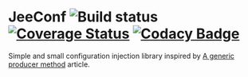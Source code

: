 JeeConf ![Build status](https://travis-ci.org/erlioniel/jeeconf.svg?branch=master) [![Coverage Status](https://coveralls.io/repos/github/erlioniel/jeeconf/badge.svg?branch=master)](https://coveralls.io/github/erlioniel/jeeconf?branch=master) [![Codacy Badge](https://api.codacy.com/project/badge/Grade/e30415b549d640d8aa782cb791c9088f)](https://www.codacy.com/app/erlioniel/jeeconf?utm_source=github.com&utm_medium=referral&utm_content=erlioniel/jeeconf&utm_campaign=badger)
====================

Simple and small configuration injection library inspired
 by [A generic producer method](http://planet.jboss.org/post/a_generic_producer_method) article.
